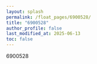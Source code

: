 ```yaml
---
layout: splash
permalink: /float_pages/6900528/
title: "6900528"
author_profile: false
last_modified_at: 2025-06-13
toc: false
---
```

 
6900528
